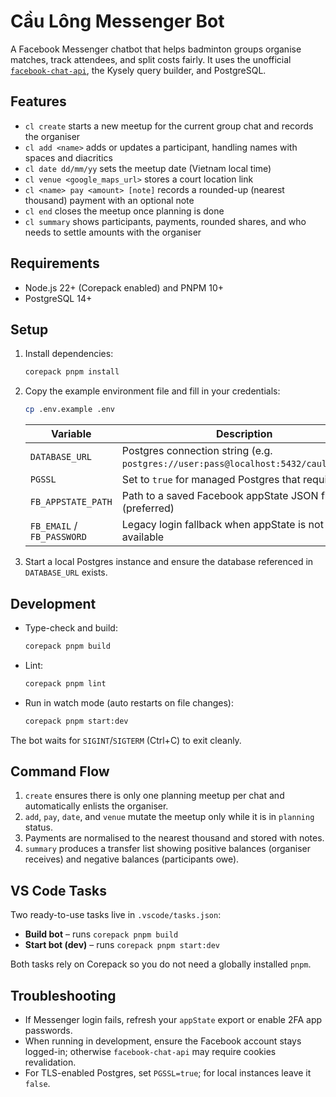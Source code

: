 # Cầu Lông Messenger Bot

A Facebook Messenger chatbot that helps badminton groups organise matches, track attendees, and split costs fairly. It uses the unofficial [`facebook-chat-api`](https://github.com/Schmavery/facebook-chat-api), the Kysely query builder, and PostgreSQL.

## Features

- `cl create` starts a new meetup for the current group chat and records the organiser
- `cl add <name>` adds or updates a participant, handling names with spaces and diacritics
- `cl date dd/mm/yy` sets the meetup date (Vietnam local time)
- `cl venue <google_maps_url>` stores a court location link
- `cl <name> pay <amount> [note]` records a rounded-up (nearest thousand) payment with an optional note
- `cl end` closes the meetup once planning is done
- `cl summary` shows participants, payments, rounded shares, and who needs to settle amounts with the organiser

## Requirements

- Node.js 22+ (Corepack enabled) and PNPM 10+
- PostgreSQL 14+

## Setup

1. Install dependencies:

   ```sh
   corepack pnpm install
   ```

2. Copy the example environment file and fill in your credentials:

   ```sh
   cp .env.example .env
   ```

   | Variable | Description |
   | --- | --- |
   | `DATABASE_URL` | Postgres connection string (e.g. `postgres://user:pass@localhost:5432/caulong_bot`) |
   | `PGSSL` | Set to `true` for managed Postgres that requires TLS |
   | `FB_APPSTATE_PATH` | Path to a saved Facebook appState JSON file (preferred) |
   | `FB_EMAIL` / `FB_PASSWORD` | Legacy login fallback when appState is not available |

3. Start a local Postgres instance and ensure the database referenced in `DATABASE_URL` exists.

## Development

- Type-check and build:

  ```sh
  corepack pnpm build
  ```

- Lint:

  ```sh
  corepack pnpm lint
  ```

- Run in watch mode (auto restarts on file changes):

  ```sh
  corepack pnpm start:dev
  ```

The bot waits for `SIGINT`/`SIGTERM` (Ctrl+C) to exit cleanly.

## Command Flow

1. `create` ensures there is only one planning meetup per chat and automatically enlists the organiser.
2. `add`, `pay`, `date`, and `venue` mutate the meetup only while it is in `planning` status.
3. Payments are normalised to the nearest thousand and stored with notes.
4. `summary` produces a transfer list showing positive balances (organiser receives) and negative balances (participants owe).

## VS Code Tasks

Two ready-to-use tasks live in `.vscode/tasks.json`:

- **Build bot** – runs `corepack pnpm build`
- **Start bot (dev)** – runs `corepack pnpm start:dev`

Both tasks rely on Corepack so you do not need a globally installed `pnpm`.

## Troubleshooting

- If Messenger login fails, refresh your `appState` export or enable 2FA app passwords.
- When running in development, ensure the Facebook account stays logged-in; otherwise `facebook-chat-api` may require cookies revalidation.
- For TLS-enabled Postgres, set `PGSSL=true`; for local instances leave it `false`.
